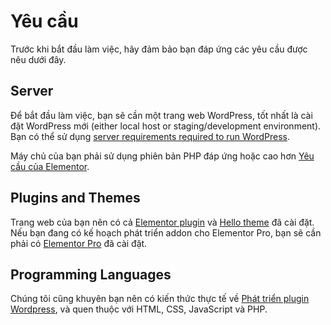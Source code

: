 # Yêu cầu

<Badge type="tip" vertical="top" text="Elementor Core" /> <Badge type="warning" vertical="top" text="Basic" />

Trước khi bắt đầu làm việc, hãy đảm bảo bạn đáp ứng các yêu cầu được nêu dưới đây.

## Server

Để bắt đầu làm việc, bạn sẽ cần một trang web WordPress, tốt nhất là cài đặt WordPress mới (either local host or staging/development environment). Bạn có thể sử dụng [server requirements required to run WordPress](https://wordpress.org/about/requirements/).

Máy chủ của bạn phải sử dụng phiên bản PHP đáp ứng hoặc cao hơn [Yêu cầu của Elementor](https://wordpress.org/plugins/elementor/#installation).

## Plugins and Themes

Trang web của bạn nên có cả [Elementor plugin](https://wordpress.org/plugins/elementor/) và [Hello theme](https://wordpress.org/themes/hello-elementor/) đã cài đặt. Nếu bạn đang có kế hoạch phát triển addon cho Elementor Pro, bạn sẽ cần phải có [Elementor Pro](https://elementor.com/pro/) đã cài đặt.

## Programming Languages

Chúng tôi cũng khuyên bạn nên có kiến thức thực tế về [Phát triển plugin Wordpress](https://developer.wordpress.org/plugins/), và quen thuộc với HTML, CSS, JavaScript và PHP.
